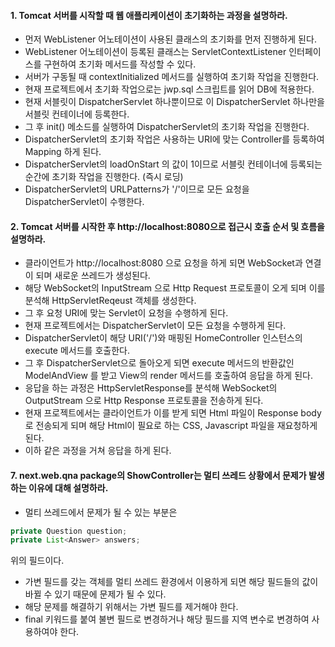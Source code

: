 #### 1. Tomcat 서버를 시작할 때 웹 애플리케이션이 초기화하는 과정을 설명하라.
* 먼저 WebListener 어노테이션이 사용된 클래스의 초기화를 먼저 진행하게 된다.
* WebListener 어노테이션이 등록된 클래스는 ServletContextListener 인터페이스를 구현하여 초기화 메서드를 작성할 수 있다.
* 서버가 구동될 때 contextInitialized 메서드를 실행하여 초기화 작업을 진행한다.
* 현재 프로젝트에서 초기화 작업으로는 jwp.sql 스크립트를 읽어 DB에 적용한다.
* 현재 서블릿이 DispatcherServlet 하나뿐이므로 이 DispatcherServlet 하나만을 서블릿 컨테이너에 등록한다.
* 그 후 init() 메소드를 실행하여 DispatcherServlet의 초기화 작업을 진행한다.
* DispatcherServlet의 초기화 작업은 사용하는 URI에 맞는 Controller를 등록하여 Mapping 하게 된다.
* DispatcherServlet의 loadOnStart 의 값이 1이므로 서블릿 컨테이너에 등록되는 순간에 초기화 작업을 진행한다. (즉시 로딩)
* DispatcherServlet의 URLPatterns가 '/'이므로 모든 요청을 DispatcherServlet이 수행한다.

#### 2. Tomcat 서버를 시작한 후 http://localhost:8080으로 접근시 호출 순서 및 흐름을 설명하라.
* 클라이언트가 http://localhost:8080 으로 요청을 하게 되면 WebSocket과 연결이 되며 새로운 쓰레드가 생성된다.
* 해당 WebSocket의 InputStream 으로 Http Request 프로토콜이 오게 되며 이를 분석해 HttpServletReqeust 객체를 생성한다.
* 그 후 요청 URI에 맞는 Servlet이 요청을 수행하게 된다.
* 현재 프로젝트에서는 DispatcherServlet이 모든 요청을 수행하게 된다.
* DispatcherServlet이 해당 URI('/')와 매핑된 HomeController 인스턴스의 execute 메서드를 호출한다.
* 그 후 DispatcherServlet으로 돌아오게 되면 execute 메서드의 반환값인 ModelAndView 를 받고 View의 render 메서드를 호출하여 응답을 하게 된다.
* 응답을 하는 과정은 HttpServletResponse를 분석해 WebSocket의 OutputStream 으로 Http Response 프로토콜을 전송하게 된다.
* 현재 프로젝트에서는 클라이언트가 이를 받게 되면 Html 파일이 Response body로 전송되게 되며 해당 Html이 필요로 하는 CSS, Javascript 파일을 재요청하게 된다.
* 이하 같은 과정을 거쳐 응답을 하게 된다.

#### 7. next.web.qna package의 ShowController는 멀티 쓰레드 상황에서 문제가 발생하는 이유에 대해 설명하라.
* 멀티 쓰레드에서 문제가 될 수 있는 부분은 
``` java
private Question question;
private List<Answer> answers;
```
위의 필드이다.
* 가변 필드를 갖는 객체를 멀티 쓰레드 환경에서 이용하게 되면 해당 필드들의 값이 바뀔 수 있기 때문에 문제가 될 수 있다.
* 해당 문제를 해결하기 위해서는 가변 필드를 제거해야 한다.
* final 키워드를 붙여 불변 필드로 변경하거나 해당 필드를 지역 변수로 변경하여 사용하여야 한다.
